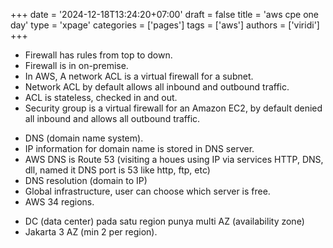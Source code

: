 +++
date = '2024-12-18T13:24:20+07:00'
draft = false
title = 'aws cpe one day'
type = 'xpage'
categories = ['pages']
tags = ['aws']
authors = ['viridi']
+++
<!--more-->

- Firewall has rules from top to down.
- Firewall is in on-premise.
- In AWS, A network ACL is a virtual firewall for a subnet.
- Network ACL by default allows all inbound and outbound traffic.
- ACL is stateless, checked in and out.
- Security group is a virtual firewall for an Amazon EC2, by default denied all inbound and allows all outbound traffic.

+ DNS (domain name system).
+ IP information for domain name is stored in DNS server.
+ AWS DNS is Route 53 (visiting a houes using IP via services HTTP, DNS, dll, named it DNS port is 53 like http, ftp, etc)
+ DNS resolution (domain to IP)
+ Global infrastructure, user can choose which server is free.
+ AWS 34 regions.

- DC (data center) pada satu region punya multi AZ (availability zone)
- Jakarta 3 AZ (min 2 per region).
